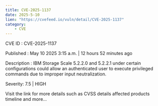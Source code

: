 ```yaml
---
title: CVE-2025-1137
date: 2025-5-10
lien: "https://cvefeed.io/vuln/detail/CVE-2025-1137"
category:
    - CVE
---
```


CVE ID : CVE-2025-1137

Published :  May 10
2025
3:15 a.m. | 12 hours
52 minutes ago

Description : IBM Storage Scale 5.2.2.0 and 5.2.2.1
under certain configurations
could allow an authenticated user to execute privileged commands due to improper input neutralization.

Severity: 7.5 | HIGH

Visit the link for more details
such as CVSS details
affected products
timeline
and more...
